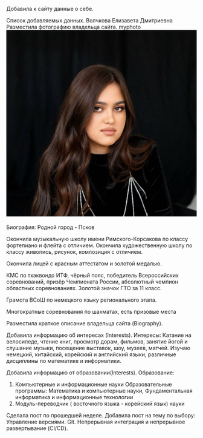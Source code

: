 Добавила к сайту данные о себе.

Список добавляемых данных.
Волчкова Елизавета Дмитриевна 
Разместила фотографию владельца сайта.
myphoto![ava](https://github.com/Liza2006-ux/Liza2006-ux.github.io/blob/main/ava.jpg?raw=true)


Биография:
Родной город - Псков 

Окончила музыкальную школу имени Римского-Корсакова по классу фортепиано  и флейта с отличием.
Окончила художественную школу по классу живопись, рисунок, композиция с отличием.
 
Окончила лицей с красным  аттестатом и золотой медалью.  

КМС по тхэквондо ИТФ, чёрный пояс, победитель Всероссийских соревнований, призёр Чемпионата России, абсолютный чемпион областных соревнованиях.
Золотой значок ГТО за 11 класс.

Грамота ВСоШ по немецкого языку регионального этапа. 

Многократные соревнования по шахматах, есть призовые места  

Разместила краткое описание владельца сайта (Biography).





Добавила информацию об интересах (Interests).
Интересы:
Катание на велосипеде, чтение  книг, просмотр дорам, фильмов, занятие йогой и слушание музыки, посещение выставок, шоу, музеев, матчей.
Изучаю немецкий, китайский, корейский и английский языки, различные дисциплины по математике и информатики.


Добавила информацию от образовании(Interests).
Образование:
1) Компьютерные и информационные науки
Образовательные программы: Математика и компьютерные науки, Фундаментальная информатика и информационные технологии
2) Модуль-переводчик ( восточного  языка - корейский язык) науки

Сделала пост по прошедшей неделе.
Добавила пост на тему по выбору:
Управление версиями. Git.
Непрерывная интеграция и непрерывное развертывание (CI/CD).
